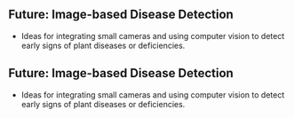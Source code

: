 ## Future: Image-based Disease Detection
- Ideas for integrating small cameras and using computer vision to detect early signs of plant diseases or deficiencies.
## Future: Image-based Disease Detection
- Ideas for integrating small cameras and using computer vision to detect early signs of plant diseases or deficiencies.

